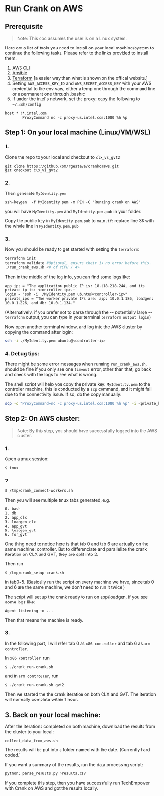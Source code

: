 # Run Crank on AWS

## Prerequisite
>Note: This doc assumes the user is on a Linux system.

Here are a list of tools you need to install on your local machine/system to continue the following tasks. Please refer to the links provided to install them.

1. [AWS CLI](https://docs.aws.amazon.com/cli/latest/userguide/getting-started-install.html)
2. [Ansible](https://docs.ansible.com/ansible/latest/installation_guide/intro_installation.html)
3. [Terraform](https://developer.hashicorp.com/terraform/downloads) [a easier way than what is shown on the offical website.]
4. Setting `AWS_ACCESS_KEY_ID` and `AWS_SECRET_ACCESS_KEY` with your AWS credential to the env vars, either a temp one through the command line or a permanent one through .bashrc
5. If under the intel's network, set the proxy: copy the following to `~/.ssh/config`
```
host * !*.intel.com
        ProxyCommand nc -x proxy-us.intel.com:1080 %h %p
```

## Step 1: On your local machine (Linux/VM/WSL)

### 1.
Clone the repo to your local and checkout to `clx_vs_gvt2`
```
git clone https://github.com/rgesteve/crankonaws.git
git checkout clx_vs_gvt2
```

### 2. 
Then generate `MyIdentity.pem`
```
ssh-keygen  -f MyIdentity.pem -m PEM -C "Running crank on AWS"
```
you will have `MyIdentity.pem` and `MyIdentity.pem.pub` in your folder.

Copy the public key in `MyIdentity.pem.pub` to `main.tf`: replace line 38 with the whole line in `MyIdentity.pem.pub` 


### 3. 

Now you should be ready to get started with setting the `terraform`:
```Bash
terraform init
terraform validate #Optional, ensure their is no error before this.
./run_crank_aws.sh <# of vCPU / 4>
```

Then in the middle of the log info, you can find some logs like:
```
app_ips = "The application public IP is: 18.118.218.244, and its private ip is: <controller-ip>."
login = "ssh -i ./MyIdentity.pem ubuntu@<controller-ip>"
private_ips = "The worker private IPs are: app: 10.0.1.186, loadgen: 10.0.1.226, and db: 10.0.1.134."
``` 

(Alternatively, if you prefer not to parse through the -- potentially large -- `terraform` output, you can type in your terminal `terraform output login`)

Now open another terminal window, and log into the AWS cluster by copying the command after login: 
```Bash
ssh -i ./MyIdentity.pem ubuntu@<controller-ip>
```

### 4. Debug tips:
There might be some error messages when running `run_crank_aws.sh`, should be fine if you only see one `timeout` error, other than that, go back and check with the logs to see what is wrong.

The shell script will help you copy the private key: `MyIdentity.pem` to the controller machine, this is conducted by a `scp` command, and it might fail due to the connectivity issue. If so, do the copy manually:
```Bash
scp -o "ProxyCommand=nc -x proxy-us.intel.com:1080 %h %p" -i <private_key_file> <private_key_file> ubuntu@<controller_ip>:/home/ubuntu
```
## Step 2: On AWS cluster:
>Note: By this step, you should have successfully logged into the AWS cluster.


### 1.
Open a tmux session:
```Bash
$ tmux
```

### 2.
```Bash
$ /tmp/crank_connect-workers.sh
```
Then you will see multiple tmux tabs generated, e.g.
```
0. bash
1. db
2. app_clx
3. loadgen_clx
4. app_gvt
5. loadgen_gvt
6. for_gvt
```

One thing need to notice here is that tab 0 and tab 6 are actually on the same machine: controller. But to differenciate and parallelize the crank iteration on CLX and GVT, they are split into 2. 

Then run 
```Bash
$ /tmp/crank_setup-crank.sh
```
in tab0~5. (Basically run the script on every machine we have, since tab 0 and 6 are the same machine, we don't need to run it twice.)

The script will set up the crank ready to run on app/loadgen, if you see some logs like:
```
Agent listening to ...
```
Then that means the machine is ready.

### 3.

In the following part, I will refer tab 0 as `x86 controller` and tab 6 as `arm controller`.

In `x86 controller`, run 
```
$ ./crank_run-crank.sh
```
and in `arm controller`, run 
```
$ ./crank_run-crank.sh gvt2
```

Then we started the the crank iteration on both CLX and GVT. The iteration will normally complete within 1 hour.

## 3. Back on your local machine:

After the iterations completed on both machine, download the results from the cluster to your local:

```
collect_data_from_aws.sh
```
The results will be put into a folder named with the date. (Currently hard coded.)

If you want a summary of the results, run the data processing script:
```python
python3 parse_results.py >results.csv
```

If you complete this step, then you have successfully run TechEmpower with Crank on AWS and got the results locally.
